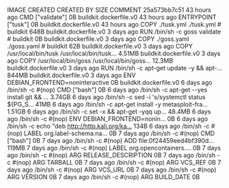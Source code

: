 IMAGE               CREATED             CREATED BY                                      SIZE                COMMENT
25a573bb7c51        43 hours ago        CMD ["validate"]                                0B                  buildkit.dockerfile.v0
<missing>           43 hours ago        ENTRYPOINT ["tusk"]                             0B                  buildkit.dockerfile.v0
<missing>           43 hours ago        COPY ./tusk.yml ./tusk.yml # buildkit           648B                buildkit.dockerfile.v0
<missing>           3 days ago          RUN /bin/sh -c goss validate # buildkit         0B                  buildkit.dockerfile.v0
<missing>           3 days ago          COPY ./goss.yaml ./goss.yaml # buildkit         62B                 buildkit.dockerfile.v0
<missing>           3 days ago          COPY /usr/local/bin/tusk /usr/local/bin/tusk…   4.51MB              buildkit.dockerfile.v0
<missing>           3 days ago          COPY /usr/local/bin/goss /usr/local/bin/goss…   12.3MB              buildkit.dockerfile.v0
<missing>           3 days ago          RUN /bin/sh -c apt-get update -y     && apt-…   844MB               buildkit.dockerfile.v0
<missing>           3 days ago          ENV DEBIAN_FRONTEND=noninteractive              0B                  buildkit.dockerfile.v0
<missing>           6 days ago          /bin/sh -c #(nop)  CMD ["bash"]                 0B
<missing>           6 days ago          /bin/sh -c apt-get --yes install git     && …   3.74GB
<missing>           6 days ago          /bin/sh -c sed -i 's/systemctl status ${PG_S…   41MB
<missing>           6 days ago          /bin/sh -c apt-get install -y metasploit-fra…   1.51GB
<missing>           6 days ago          /bin/sh -c set -x         && apt-get -yqq up…   48.4MB
<missing>           6 days ago          /bin/sh -c #(nop)  ENV DEBIAN_FRONTEND=nonin…   0B
<missing>           6 days ago          /bin/sh -c echo "deb http://http.kali.org/ka…   134B
<missing>           6 days ago          /bin/sh -c #(nop)  LABEL org.label-schema.na…   0B
<missing>           7 days ago          /bin/sh -c #(nop)  CMD ["bash"]                 0B
<missing>           7 days ago          /bin/sh -c #(nop) ADD file:0f24459eed4bf390d…   119MB
<missing>           7 days ago          /bin/sh -c #(nop)  LABEL org.opencontainers.…   0B
<missing>           7 days ago          /bin/sh -c #(nop)  ARG RELEASE_DESCRIPTION      0B
<missing>           7 days ago          /bin/sh -c #(nop)  ARG TARBALL                  0B
<missing>           7 days ago          /bin/sh -c #(nop)  ARG VCS_REF                  0B
<missing>           7 days ago          /bin/sh -c #(nop)  ARG VCS_URL                  0B
<missing>           7 days ago          /bin/sh -c #(nop)  ARG VERSION                  0B
<missing>           7 days ago          /bin/sh -c #(nop)  ARG BUILD_DATE               0B
